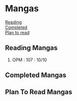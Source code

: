 # Mangas
[Reading](#reding-mangas)  
[Completed](#completed-mangas)  
[Plan to read](#plan-to-read-mangas) 

## Reading Mangas
1. OPM : 107 : 10/10

## Completed Mangas

## Plan To Read Mangas